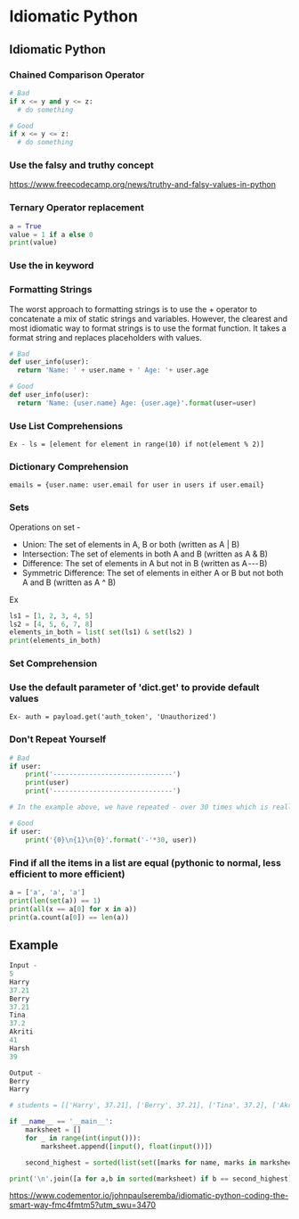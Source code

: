 # Idiomatic Python

## Idiomatic Python

### Chained Comparison Operator

```python
# Bad
if x <= y and y <= z:
  # do something

# Good
if x <= y <= z:
  # do something
```

### Use the falsy and truthy concept

<https://www.freecodecamp.org/news/truthy-and-falsy-values-in-python>

### Ternary Operator replacement

```python
a = True
value = 1 if a else 0
print(value)
```

### Use the in keyword

### Formatting Strings

The worst approach to formatting strings is to use the + operator to concatenate a mix of static strings and variables. However, the clearest and most idiomatic way to format strings is to use the format function. It takes a format string and replaces placeholders with values.

```python
# Bad
def user_info(user):
  return 'Name: ' + user.name + ' Age: '+ user.age

# Good
def user_info(user):
  return 'Name: {user.name} Age: {user.age}'.format(user=user)
```

### Use List Comprehensions

`Ex - ls = [element for element in range(10) if not(element % 2)]`

### Dictionary Comprehension

`emails = {user.name: user.email for user in users if user.email}`

### Sets

Operations on set -

- Union: The set of elements in A, B or both (written as A | B)
- Intersection: The set of elements in both A and B (written as A & B)
- Difference: The set of elements in A but not in B (written as A --- B)
- Symmetric Difference: The set of elements in either A or B but not both A and B (written as A ^ B)

Ex

```python
ls1 = [1, 2, 3, 4, 5]
ls2 = [4, 5, 6, 7, 8]
elements_in_both = list( set(ls1) & set(ls2) )
print(elements_in_both)
```

### Set Comprehension

### Use the default parameter of 'dict.get' to provide default values

`Ex- auth = payload.get('auth_token', 'Unauthorized')`

### Don't Repeat Yourself

```python
# Bad
if user:
    print('------------------------------')
    print(user)
    print('------------------------------')

# In the example above, we have repeated - over 30 times which is really not good.

# Good
if user:
    print('{0}\n{1}\n{0}'.format('-'*30, user))
```

### Find if all the items in a list are equal (pythonic to normal, less efficient to more efficient)

```python
a = ['a', 'a', 'a']
print(len(set(a)) == 1)
print(all(x == a[0] for x in a))
print(a.count(a[0]) == len(a))
```

## Example

```python
Input -
5
Harry
37.21
Berry
37.21
Tina
37.2
Akriti
41
Harsh
39

Output -
Berry
Harry

# students = [['Harry', 37.21], ['Berry', 37.21], ['Tina', 37.2], ['Akriti', 41], ['Harsh', 39]]

if __name__ == '__main__':
    marksheet = []
    for _ in range(int(input())):
        marksheet.append([input(), float(input())])

    second_highest = sorted(list(set([marks for name, marks in marksheet])))[1]

print('\n'.join([a for a,b in sorted(marksheet) if b == second_highest]))
```

<https://www.codementor.io/johnpaulseremba/idiomatic-python-coding-the-smart-way-fmc4fmtm5?utm_swu=3470>
